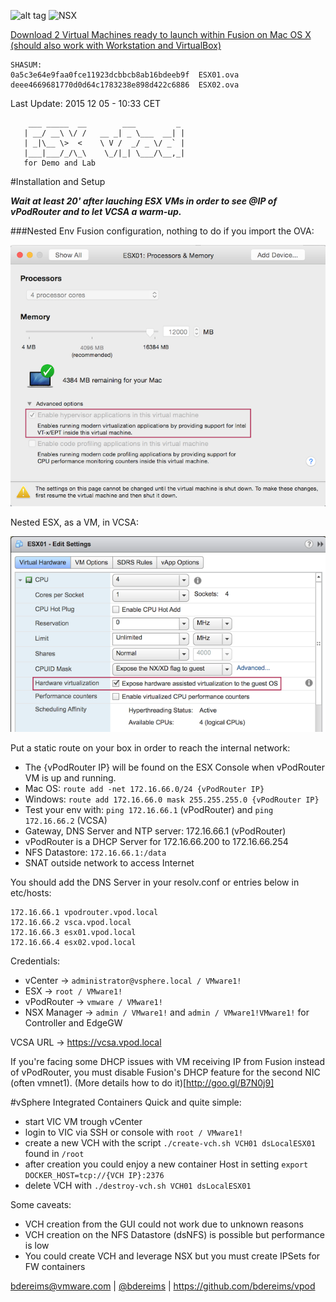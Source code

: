 ![alt tag](http://blogs.vmware.com/vmworld/files/2015/08/CNA_logo-300x203.png) ![NSX](http://vlenzker.net/wp-content/uploads/2015/10/NSX.png)

[Download 2 Virtual Machines ready to launch within Fusion on Mac OS X (should also work with Workstation and VirtualBox)](https://blue-tale.mooo.com/owncloud/index.php/s/B6xnqb2lDqVoc5p)

```
SHASUM:
0a5c3e64e9faa0fce11923dcbbcb8ab16bdeeb9f  ESX01.ova
deee4669681770d0d64c1783238e898d422c6886  ESX02.ova
```

Last Update: 2015 12 05 - 10:33 CET

```
    ___ _____  __        ___         _    
   | __/ __\ \/ /   __ _| _ \___  __| |   
   | _|\__ \>  <    \ V /  _/ _ \/ _` |   
   |___|___/_/\_\    \_/|_| \___/\__,_|   
   for Demo and Lab         
```                                         

#Installation and Setup

***Wait at least 20' after lauching ESX VMs in order to see @IP of vPodRouter and to let VCSA a warm-up.***
 
###Nested Env
Fusion configuration, nothing to do if you import the OVA:

![Fusion Configurqtion](https://github.com/bdereims/vpod/blob/master/nested/VT-x%20EPT%20Fusion.png)

Nested ESX, as a VM, in VCSA:

![ESX Configuration](https://github.com/bdereims/vpod/blob/master/nested/Expose%20Hardware%20Nested%20ESX.png)

Put a static route on your box in order to reach the internal network:
- The {vPodRouter IP} will be found on the ESX Console when vPodRouter VM is up and running.
- Mac OS: ```route add -net 172.16.66.0/24 {vPodRouter IP}```
- Windows: ```route add 172.16.66.0 mask 255.255.255.0 {vPodRouter IP}```
- Test your env with: ```ping 172.16.66.1``` (vPodRouter) and ```ping 172.16.66.2``` (VCSA)
- Gateway, DNS Server and NTP server: 172.16.66.1 (vPodRouter)
- vPodRouter is a DHCP Server for 172.16.66.200 to 172.16.66.254
- NFS Datastore: ```172.16.66.1:/data```
- SNAT outside network to access Internet
                
You should add the DNS Server in your resolv.conf or entries below in etc/hosts:
```
172.16.66.1 vpodrouter.vpod.local
172.16.66.2 vsca.vpod.local
172.16.66.3 esx01.vpod.local
172.16.66.4 esx02.vpod.local
```

Credentials:
- vCenter -> ```administrator@vsphere.local / VMware1!```
- ESX -> ```root / VMware1!```
- vPodRouter -> ```vmware / VMware1!```
- NSX Manager -> ```admin / VMware1!``` and ```admin / VMware1!VMware1!``` for Controller and EdgeGW

VCSA URL -> https://vcsa.vpod.local

If you're facing some DHCP issues with VM receiving IP from Fusion instead
of vPodRouter, you must disable Fusion's DHCP feature for the second NIC (often vmnet1).
(More details how to do it)[http://goo.gl/B7N0j9]

#vSphere Integrated Containers
Quick and quite simple:
- start VIC VM trough vCenter
- login to VIC via SSH or console with ```root / VMware1!```
- create a new VCH with the script ```./create-vch.sh VCH01 dsLocalESX01``` found in ```/root```
- after creation you could enjoy a new container Host in setting ```export DOCKER_HOST=tcp://{VCH IP}:2376```
- delete VCH with ```./destroy-vch.sh VCH01 dsLocalESX01```

Some caveats:
- VCH creation from the GUI could not work due to unknown reasons
- VCH creation on the NFS Datastore (dsNFS) is possible but performance is low
- You could create VCH and leverage NSX but you must create IPSets for FW containers


bdereims@vmware.com | [@bdereims](https://twitter.com/bdereims) | https://github.com/bdereims/vpod

